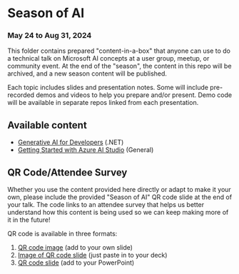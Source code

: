 # Season of AI
### May 24 to Aug 31, 2024
This folder contains prepared "content-in-a-box" that anyone can use to do a technical talk on Microsoft AI concepts at a user group, meetup, or community event. At the end of the "season", the content in this repo will be archived, and a new season content will be published.

Each topic includes slides and presentation notes. Some will include pre-recorded demos and videos to help you prepare and/or present. Demo code will be available in separate repos linked from each presentation.

## Available content

- [Generative AI for Developers](https://github.com/microsoft/community-content/blob/main/SeasonOfAI/generative-ai-dotnet-devs.md) (.NET)
- [Getting Started with Azure AI Studio](https://github.com/microsoft/community-content/blob/main/SeasonOfAI/getting-started-azure-ai-studio.md) (General)

## QR Code/Attendee Survey
Whether you use the content provided here directly or adapt to make it your own, please include the provided "Season of AI" QR code slide at the end of your talk. The code links to an attendee survey that helps us better understand how this content is being used so we can keep making more of it in the future!

QR code is available in three formats:

1. [QR code image](SeasonOfAI-AttendeeSurvey-QR.png) (add to your own slide)
2. [Image of QR code slide](SeasonOfAI-AttendeeSurveyQR-Slide.png) (just paste in to your deck)
3. [QR code slide](SeasonOfAI-AttendeeSurveyQR-Slide.pptx) (add to your PowerPoint)
